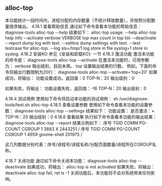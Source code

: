 ## alloc-top
本功能统计一段时间内，进程分配的内存数量（不统计释放数量），并按照分配数量按序输出。
4.18.1	 查看帮助信息
通过如下命令查看本功能的帮助信息：
diagnose-tools alloc-top --help
结果如下：
    alloc-top usage:
        --help alloc-top help info
        --activate
          verbose VERBOSE
          top max count in top list
        --deactivate
        --report dump log with text.
        --settins dump settings with text.
        --test testcase for alloc-top.
        --log
          sls=/tmp/1.log store in file
          syslog=1 store in syslog.
4.18.2	 安装KO
参见《安装和卸载KO》一节
4.18.3	 激活功能
激活本功能的命令是：
diagnose-tools alloc-top --activate
在激活本功能时，可用参数为：
verbose 输出级别，目前未用。
top 设置输出结果的行数。
例如，下面的命令将输出行数限制为20行：
diagnose-tools alloc-top --activate='top=20'
如果成功，将输出：
功能设置成功，返回值：0
    TOP-N：20
    输出级别：0

如果失败，将输出：
功能设置失败，返回值：-16
    TOP-N：20
    输出级别：0

4.18.4	 测试用例
使用如下命令将启动本功能的测试用例：
sh /usr/diagnose-tools/test.sh alloc-top
4.18.5	 查看设置参数
使用如下命令查看本功能的设置参数：
diagnose-tools alloc-top --settings
结果如下：
功能设置：
    是否激活：×
    TOP-N：20
    输出级别：0
4.18.6	 查看结果
执行如下命令查看本功能的输出结果：
diagnose-tools alloc-top --report
结果示例如下：
 序号     TGID                COMM    PG-COUNT              CGROUP
    1      3883                   X     2443251                               /
  序号     TGID                COMM    PG-COUNT              CGROUP
    1      4959         gnome-shell      201975                               /

这几列数据分别代表：序号/进程号/进程名称/分配页面数量/进程所在CGROUP名称。

4.18.7	 关闭功能
通过如下命令关闭本功能：
diagnose-tools alloc-top --deactivate 
如果成功，将输出：
alloc-top is not activated
如果失败，将输出：
deactivate alloc-top fail, ret is -1
关闭功能后，本功能将不会对系统带来任何影响。
